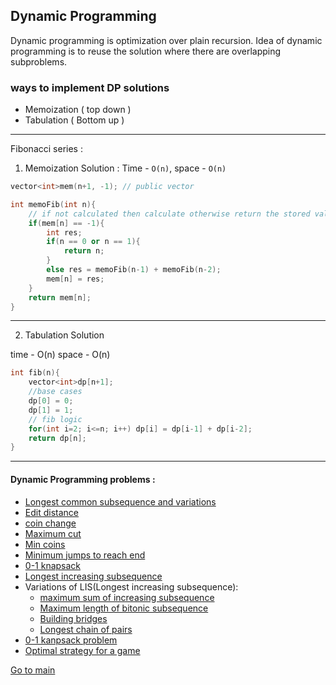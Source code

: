 ## Dynamic Programming
Dynamic programming is optimization over plain recursion. Idea of dynamic programming is to reuse the solution where there are overlapping subproblems.

### ways to implement DP solutions
- Memoization ( top down )
- Tabulation ( Bottom up )

---
Fibonacci series :

1. Memoization Solution :
Time - `O(n)`,  space - `O(n)`

```cpp
vector<int>mem(n+1, -1); // public vector

int memoFib(int n){
    // if not calculated then calculate otherwise return the stored value
    if(mem[n] == -1){
        int res;
        if(n == 0 or n == 1){
            return n;
        }
        else res = memoFib(n-1) + memoFib(n-2);
        mem[n] = res;
    }
    return mem[n];
}
```
---

2. Tabulation Solution

time - O(n)
space - O(n)

```cpp
int fib(n){
    vector<int>dp[n+1];
    //base cases
    dp[0] = 0;
    dp[1] = 1;
    // fib logic
    for(int i=2; i<=n; i++) dp[i] = dp[i-1] + dp[i-2];
    return dp[n];
}
```
---

#### Dynamic Programming problems :
- [Longest common subsequence and variations](./longest_common_subsequence.cpp)
- [Edit distance](./edit_distance.cpp)
- [coin change](./coin_change.cpp)
- [Maximum cut](./maximum_cuts.cpp)
- [Min coins](./min_coins.cpp)
- [Minimum jumps to reach end](./minimum_jumps_to_reach_at_end.cpp)
- [0-1 knapsack](./0-1_knapsack_problem.cpp)
- [Longest increasing subsequence](./logest_increasing_subsequence.cpp)
- Variations of LIS(Longest increasing subsequence):
    - [maximum sum of increasing subsequence](./maximum_sum_increasing_subsequence.cpp)
    - [Maximum length of bitonic subsequence](./maximum_len_of_bitonic_subsequence.cpp)
    - [Building bridges](./building_bridges.cpp)
    - [Longest chain of pairs]()
- [0-1 kanpsack problem](./0-1_knapsack_problem.cpp)
- [Optimal strategy for a game]()



[Go to main](./../../README.md)
